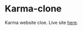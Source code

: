 # Karma-clone

Karma website cloe. Live site <a href="https://ervinkleitz.github.io/Karma-clone">here</a>.
